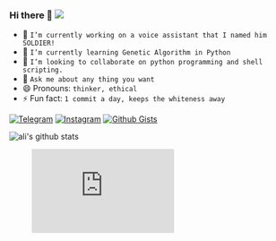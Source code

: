 ### Hi there 👋 [![](https://visitor-badge.glitch.me/badge?page_id=ali-moments.ali-moments)]()

<!--
**ali-moments/ali-moments**
-->

- 🔭 `I’m currently working on a voice assistant that I named him SOLDIER!`
- 🌱 `I’m currently learning Genetic Algorithm in Python`
- 👯 `I’m looking to collaborate on python programming and shell scripting.`
- 💬 `Ask me about any thing you want`
- 😄 Pronouns: `thinker, ethical`
- ⚡ Fun fact: `1 commit a day, keeps the whiteness away` <!--Got a new Error... Progress :)-->

[![Telegram](https://img.shields.io/static/v1.svg?label=Telegram&message=@happy_c0d3r&color=grey&logo=telegram&labelColor=0088ff&style=social)](https://t.me/happy_c0d3r)
[![Instagram](https://img.shields.io/badge/Instagram-follow-0088ff.svg?logo=instagram&logoColor=white)](https://www.instagram.com/ali_aaa_3351/)
[![Github Gists](https://img.shields.io/github/followers/ali-moments?color=0088ff&label=Gists&logoColor=blue&style=social)](https://gist.github.com/ali-moments)

<!-- GitHub Readme stats -->
<!-- ![ali's github stats](https://github-readme-stats.vercel.app/api?username=ali-moments&show_icons=true&&hide_border=true) -->

![ali's github stats](https://github-readme-stats.vercel.app/api?username=ali-moments&show_icons=true&&hide_border=true) 

<!-- ![github card perfect name](https://github.com/ali-moments/ali-moments/blob/master/me.png?raw=true) -->

 <!-- <img src="https://wakatime.com/share/@ali_moments/2dfe4add-f8c3-4d5b-a228-f769e49372bf.svg" alt="languages over last year" width="60%"/>  -->
<figure><embed src="https://wakatime.com/share/@ali_moments/a4ad5f0c-9f3d-4c27-8eda-ad1ee21260c3.svg" alt="languages over last year" width="60%"></embed></figure>
